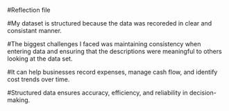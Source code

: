 #Reflection file 


#My dataset is structured because the data was recoreded in clear and consistant manner.

#The biggest challenges I faced was maintaining consistency when entering data and ensuring that the descriptions were meaningful to others looking at the data set.

#It can help businesses record expenses, manage cash flow, and identify cost trends over time.

#Structured data ensures accuracy, efficiency, and reliability in decision-making.

